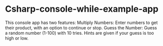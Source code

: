 # Csharp-console-while-example-app
This console app has two features:  Multiply Numbers: Enter numbers to get their product, with an option to continue or stop.  Guess the Number: Guess a random number (1-100) with 10 tries. Hints are given if your guess is too high or low.
